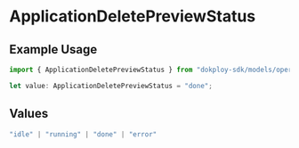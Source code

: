# ApplicationDeletePreviewStatus

## Example Usage

```typescript
import { ApplicationDeletePreviewStatus } from "dokploy-sdk/models/operations";

let value: ApplicationDeletePreviewStatus = "done";
```

## Values

```typescript
"idle" | "running" | "done" | "error"
```